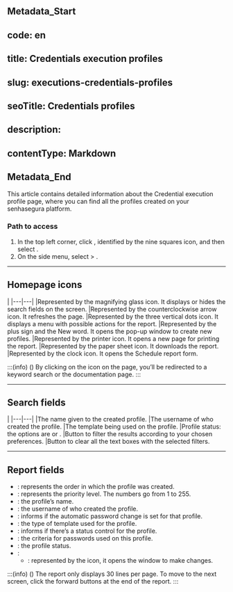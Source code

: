 ## Metadata_Start 
## code: en
## title: Credentials execution profiles 
## slug: executions-credentials-profiles 
## seoTitle: Credentials profiles 
## description:  
## contentType: Markdown 
## Metadata_End
This article contains detailed information about the Credential execution profile page, where you can find all the profiles created on your senhasegura platform.

### Path to access

1. In the top left corner, click , identified by the nine squares icon, and then select .
2. On the side menu, select  > .

***
## Homepage icons
|
|---|---|
|Represented by the magnifying glass icon. It displays or hides the search fields on the screen.
|Represented by the counterclockwise arrow icon. It refreshes the page.
|Represented by the three vertical dots icon. It displays a menu with possible actions for the report.
|Represented by the plus sign and the New word. It opens the pop-up window to create new profiles.
|Represented by the printer icon. It opens a new page for printing the report.
|Represented by the paper sheet icon. It downloads the report.
|Represented by the clock icon. It opens the Schedule report form.

:::(info) ()
By clicking on the  icon on the page, you’ll be redirected to a keyword search or the documentation page.
:::
***
## Search fields

|
|---|---|
|The name given to the created profile.
|The username of who created the profile.
|The template being used on the profile.
|Profile status: the options are  or .
|Button to filter the results according to your chosen preferences.
|Button to clear all the text boxes with the selected filters.
***

## Report fields

* : represents the order in which the profile was created.
* : represents the priority level. The numbers go from 1 to 255.
* : the profile’s name.
* : the username of who created the profile.
* : informs if the automatic password change is set for that profile.
* : the type of template used for the profile.
* : informs if there’s a status control for the profile.
* : the criteria for passwords used on this profile.
* : the profile status.
* :
    * : represented by the  icon, it opens the  window to make changes.

:::(info) ()
The report only displays 30 lines per page. To move to the next screen, click the forward buttons at the end of the report.
:::